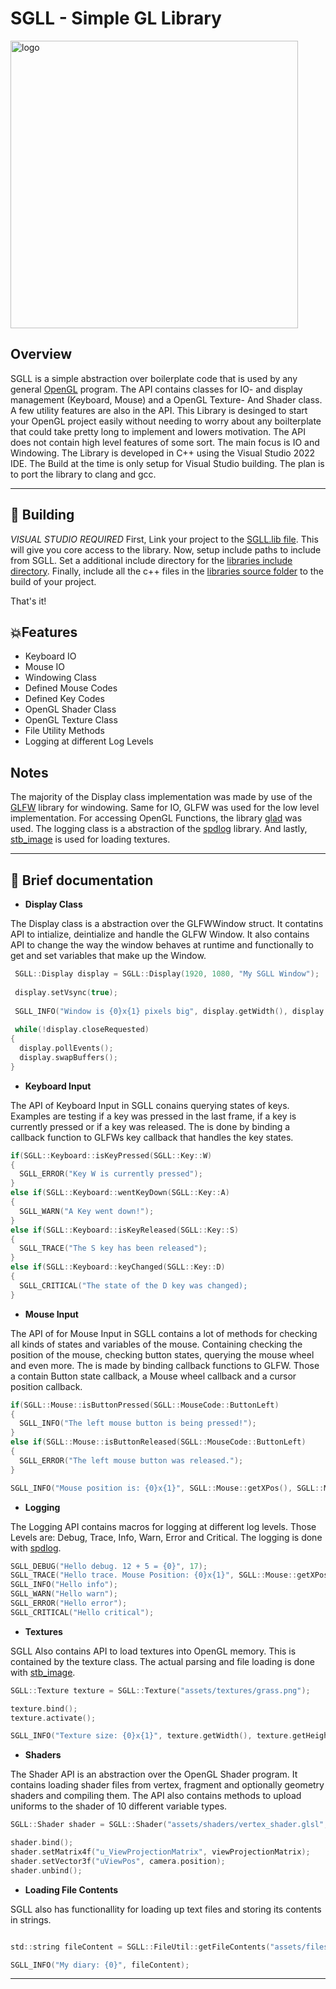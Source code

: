 # SGLL - Simple GL Library
<image src="git-assets/sgll_logo.png" alt="logo" width=460px></image>

## Overview
SGLL is a simple abstraction over boilerplate code that is used by any general [OpenGL](https://de.wikipedia.org/wiki/OpenGL) program. The API contains 
classes for IO- and display management (Keyboard, Mouse) and a OpenGL Texture- And Shader class. A few utility features are also in the API. This Library is desinged
to start your OpenGL project easily without needing to worry about any boilterplate that could take pretty long to implement and lowers motivation. The API does not
contain high level features of some sort. The main focus is IO and Windowing. The Library is developed in C++ using the Visual Studio 2022 IDE. The Build at the time
is only setup for Visual Studio building. The plan is to port the library to clang and gcc.

***

## 🛬 Building

*VISUAL STUDIO REQUIRED* First, Link your project to the [SGLL.lib file](https://github.com/cococry/SGLL/blob/main/lib/SGLL.lib). This will give you core access to
the library. Now, setup include paths to include from SGLL. Set a additional include directory for the [libraries include directory](https://github.com/cococry/SGLL/tree/main/SGLL/include/sgll). Finally, include all the c++ files in the [libraries source folder](https://github.com/cococry/SGLL/tree/main/SGLL/src) to the build of your project.

That's it! 

## 💥Features

- Keyboard IO  
- Mouse IO 
- Windowing Class 
- Defined Mouse Codes
- Defined Key Codes
- OpenGL Shader Class
- OpenGL Texture Class
- File Utility Methods
- Logging at different Log Levels

## Notes

The majority of the Display class implementation was made by use of the [GLFW](https://github.com/GLFW/GLFW) library for windowing. Same for IO, GLFW was used for the
low level implementation. For accessing OpenGL Functions, the library [glad](https://github.com/Dav1dde/glad) was used. The logging class is a abstraction of the [spdlog](https://github.com/gabime/spdlog) library. And lastly, [stb_image](https://github.com/nothings/stb) is used for loading textures.

***

## 🧾 Brief documentation

- **Display Class**

The Display class is a abstraction over the GLFWWindow struct. It contatins API to intialize, deintialize and handle the GLFW Window. It also contains API to change the way the window behaves at runtime and functionally to get and set variables that make up the Window.

```C
 SGLL::Display display = SGLL::Display(1920, 1080, "My SGLL Window");
 
 display.setVsync(true);
 
 SGLL_INFO("Window is {0}x{1} pixels big", display.getWidth(), display.getHeight());
 
 while(!display.closeRequested)
{
  display.pollEvents();
  display.swapBuffers();
}

```

- **Keyboard Input**

The API of Keyboard Input in SGLL conains querying states of keys. Examples are testing if a key was pressed in the last frame, if a key is currently pressed or if a key was released. The is done by binding a callback function to GLFWs key callback that handles the key states.

```C
if(SGLL::Keyboard::isKeyPressed(SGLL::Key::W)
{
  SGLL_ERROR("Key W is currently pressed");
}
else if(SGLL::Keyboard::wentKeyDown(SGLL::Key::A)
{
  SGLL_WARN("A Key went down!");
}
else if(SGLL::Keyboard::isKeyReleased(SGLL::Key::S)
{
  SGLL_TRACE("The S key has been released");
}
else if(SGLL::Keyboard::keyChanged(SGLL::Key::D)
{
  SGLL_CRITICAL("The state of the D key was changed);
}
```

- **Mouse Input**

The API of for Mouse Input in SGLL contains a lot of methods for checking all kinds of states and variables of the mouse. Containing checking the position of the mouse, checking button states, querying the mouse wheel and even more. The is made by binding callback functions to GLFW. Those a contain Button state callback, a Mouse wheel callback and a cursor position callback.

```C
if(SGLL::Mouse::isButtonPressed(SGLL::MouseCode::ButtonLeft)
{
  SGLL_INFO("The left mouse button is being pressed!");
}
else if(SGLL::Mouse::isButtonReleased(SGLL::MouseCode::ButtonLeft)
{
  SGLL_ERROR("The left mouse button was released.");
}

SGLL_INFO("Mouse position is: {0}x{1}", SGLL::Mouse::getXPos(), SGLL::Mouse::getYPos());
```

- **Logging**

The Logging API contains macros for logging at different log levels. Those Levels are: Debug, Trace, Info, Warn, Error and Critical. The logging is done
with [spdlog](https://github.com/gabime/spdlog).

```C
SGLL_DEBUG("Hello debug. 12 + 5 = {0}", 17);
SGLL_TRACE("Hello trace. Mouse Position: {0}x{1}", SGLL::Mouse::getXPos(), SGLL::Mouse::getYPos());
SGLL_INFO("Hello info");
SGLL_WARN("Hello warn");
SGLL_ERROR("Hello error");
SGLL_CRITICAL("Hello critical");
```

- **Textures**

SGLL Also contains API to load textures into OpenGL memory. This is contained by the texture class. The actual parsing and file loading is done with [stb_image](https://github.com/nothings/stb).


```C
SGLL::Texture texture = SGLL::Texture("assets/textures/grass.png");

texture.bind();
texture.activate();

SGLL_INFO("Texture size: {0}x{1}", texture.getWidth(), texture.getHeight());
```

- **Shaders**

The Shader API is an abstraction over the OpenGL Shader program. It contains loading shader files from vertex, fragment and optionally geometry shaders and compiling
them. The API also contains methods to upload uniforms to the shader of 10 different variable types.


```C
SGLL::Shader shader = SGLL::Shader("assets/shaders/vertex_shader.glsl", "assets/shaders/fragment_shader.glsl", "assets/shaders/geometry_shader.glsl");

shader.bind();
shader.setMatrix4f("u_ViewProjectionMatrix", viewProjectionMatrix);
shader.setVector3f("uViewPos", camera.position);
shader.unbind();
```

- **Loading File Contents**

SGLL also has functionallity for loading up text files and storing its contents in strings.


```C

std::string fileContent = SGLL::FileUtil::getFileContents("assets/files/diary.txt");

SGLL_INFO("My diary: {0}", fileContent);
```

***
